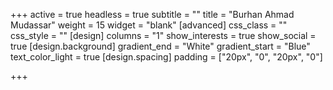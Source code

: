 +++
active = true
headless = true
subtitle = ""
title = "Burhan Ahmad Mudassar"
weight = 15
widget = "blank"
[advanced]
css_class = ""
css_style = ""
[design]
columns = "1"
show_interests = true
show_social = true
[design.background]
gradient_end = "White"
gradient_start = "Blue"
text_color_light = true
[design.spacing]
padding = ["20px", "0", "20px", "0"]

+++
